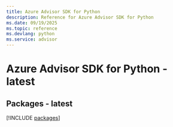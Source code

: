 ```yaml
---
title: Azure Advisor SDK for Python
description: Reference for Azure Advisor SDK for Python
ms.date: 09/19/2025
ms.topic: reference
ms.devlang: python
ms.service: advisor
---
```

# Azure Advisor SDK for Python - latest
## Packages - latest
[!INCLUDE [packages](advisor-index.md)]